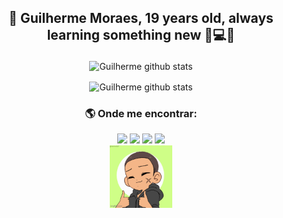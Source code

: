 ## <p align='center'> 👋 Guilherme Moraes, 19 years old, always learning something new 💜💻💬</p>

<p align="center">
  <img src="https://github-readme-stats.vercel.app/api/top-langs/?username=guilhermemoraes1&show_icons=true&theme=ocean_dark&line_height=27" alt="Guilherme github stats" />
</p>

<p align="center">
  <img align="center" src="https://github-readme-stats-gfg7.vercel.app/api?username=guilhermemoraes1&show_icons=true&theme=ocean_dark" alt="Guilherme github stats"/>
</p>


### <p align='center'> 🌎 Onde me encontrar:</p>
<div align='center'>
  <a  href="https://twitter.com/GuilhermeML00" target="_blank"><img src="https://img.shields.io/badge/-Twitter-%231DA1F2?style=for-the-badge&logo=twitter&logoColor=white" target="_blank"></a>
  <a href="https://instagram.com/gui_lherme_moraes" target="_blank"><img src="https://img.shields.io/badge/-Instagram-%23E4405F?style=for-the-badge&logo=instagram&logoColor=white" target="_blank"></a>
  <a href = "mailto:liraguilhermemorais@gmail.com"><img src="https://img.shields.io/badge/-Gmail-%23333?style=for-the-badge&logo=gmail&logoColor=white" target="_blank"></a>
  <a href=""><img src="https://komarev.com/ghpvc/?username=guilhermemoraes1&style=for-the-badge" target="_blank"></a>
</div>
<div align='center'><img alt="my-gif" height="100" width="100" src="https://github.com/guilhermemoraes1/guilhermemoraes1/blob/main/img/7pgdtp.gif"></div>

<!--
Check the number of views on your profile.
![Profile Views](https://komarev.com/ghpvc/?)

Beecrowd
  <a href="https://www.beecrowd.com" target="_blank"><img src="https://img.shields.io/badge/-BeeCrowd-%23FF0000?style=for-the-badge&logo=beecrowd&logoColor=white" alt="BeeCrowd"></a>
LinkedIn
  <a href="https://www.linkedin.com/in/" target="_blank"><img src="https://img.shields.io/badge/-LinkedIn-%230077B5?style=for-the-badge&logo=linkedin&logoColor=white" target="_blank"></a>
-->
